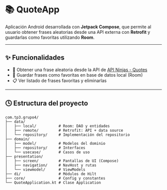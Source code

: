 # 📚 QuoteApp

Aplicación Android desarrollada con **Jetpack Compose**, que permite al usuario obtener frases aleatorias desde una API externa con **Retrofit** y guardarlas como favoritas utilizando **Room**.

---

## ✨ Funcionalidades

- 🔄 Obtener una frase aleatoria desde la API de [API Ninjas - Quotes](https://api-ninjas.com/api/quotes)
- 💾 Guardar frases como favoritas en base de datos local (Room)
- 📋 Ver listado de frases favoritas y eliminarlas

---

## 🕓 Estructura del proyecto

```plaintext
com.tp3.grupo4/
├── data/
│   ├── local/          # Room: DAO y entidades
│   ├── remote/         # Retrofit: API + data source
│   └── repository/     # Implementación del repositorio
├── domain/
│   ├── model/          # Modelos del dominio
│   ├── repository/     # Interfaces
│   └── usecase/        # Casos de uso
├── presentation/
│   ├── screen/         # Pantallas de UI (Compose)
│   ├── navigation/     # NavHost y rutas
│   └── viewmodel/      # ViewModels
├── di/                 # Módulos de Hilt
├── core/               # Config y constantes
└── QuoteApplication.kt # Clase Application
